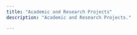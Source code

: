 ```yaml
---
title: "Academic and Research Projects"
description: "Academic and Research Projects."

---
```

<!-- ---
## Physics Collaboration -->
